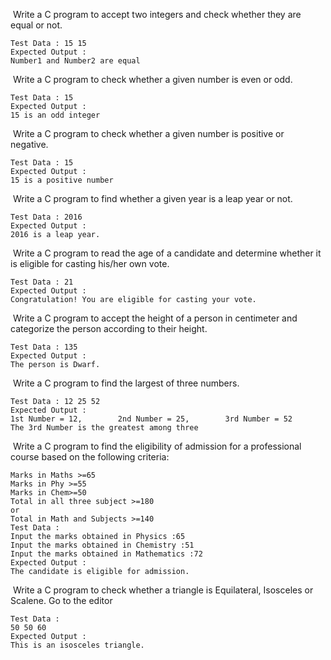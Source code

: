  Write a C program to accept two integers and check whether they are equal or not. 
```
Test Data : 15 15
Expected Output :
Number1 and Number2 are equal
```
 Write a C program to check whether a given number is even or odd. 
```
Test Data : 15
Expected Output :
15 is an odd integer
```
 Write a C program to check whether a given number is positive or negative. 
```
Test Data : 15
Expected Output :
15 is a positive number
```
 Write a C program to find whether a given year is a leap year or not. 
```
Test Data : 2016
Expected Output :
2016 is a leap year.
```
 Write a C program to read the age of a candidate and determine whether it is eligible for casting his/her own vote. 
```
Test Data : 21
Expected Output :
Congratulation! You are eligible for casting your vote.
```



 Write a C program to accept the height of a person in centimeter and categorize the person according to their height. 
```
Test Data : 135
Expected Output :
The person is Dwarf.
```


 Write a C program to find the largest of three numbers. 
```
Test Data : 12 25 52
Expected Output :
1st Number = 12,        2nd Number = 25,        3rd Number = 52
The 3rd Number is the greatest among three
```

 

 Write a C program to find the eligibility of admission for a professional course based on the following criteria: 
```
Marks in Maths >=65
Marks in Phy >=55
Marks in Chem>=50
Total in all three subject >=180
or
Total in Math and Subjects >=140
Test Data :
Input the marks obtained in Physics :65
Input the marks obtained in Chemistry :51
Input the marks obtained in Mathematics :72
Expected Output :
The candidate is eligible for admission.
```



 Write a C program to check whether a triangle is Equilateral, Isosceles or Scalene. Go to the editor
```
Test Data :
50 50 60
Expected Output :
This is an isosceles triangle.
```

